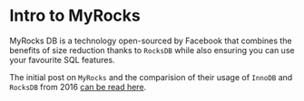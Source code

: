 # Intro to MyRocks

MyRocks DB is a technology open-sourced by Facebook that combines the benefits of size reduction thanks to `RocksDB` while also ensuring you can use your favourite SQL features.

The initial post on `MyRocks` and the comparision of their usage of `InnoDB` and `RocksDB` from 2016 [can be read here](https://code.fb.com/core-data/myrocks-a-space-and-write-optimized-mysql-database/).
